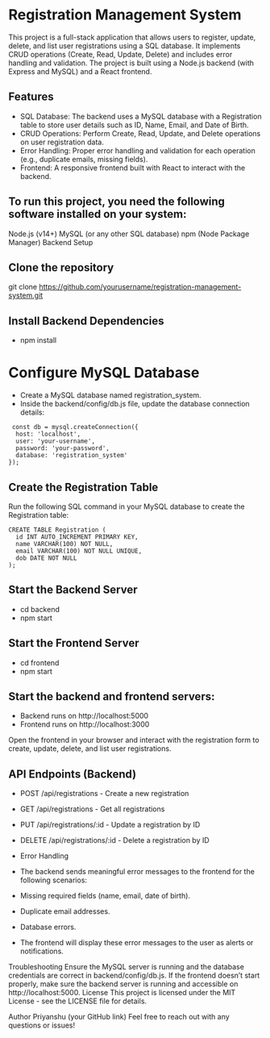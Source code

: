 # Registration Management System
This project is a full-stack application that allows users to register, update, delete, and list user registrations using a SQL database. It implements CRUD operations (Create, Read, Update, Delete) and includes error handling and validation. The project is built using a Node.js backend (with Express and MySQL) and a React frontend.

## Features
- SQL Database: The backend uses a MySQL database with a Registration table to store user details such as ID, Name, Email, and Date of Birth.
- CRUD Operations: Perform Create, Read, Update, and Delete operations on user registration data.
- Error Handling: Proper error handling and validation for each operation (e.g., duplicate emails, missing fields).
- Frontend: A responsive frontend built with React to interact with the backend.

## To run this project, you need the following software installed on your system:

Node.js (v14+)
MySQL (or any other SQL database)
npm (Node Package Manager)
Backend Setup
## Clone the repository
git clone https://github.com/yourusername/registration-management-system.git

## Install Backend Dependencies
- npm install



# Configure MySQL Database
- Create a MySQL database named registration_system.
- Inside the backend/config/db.js file, update the database connection details:

```
 const db = mysql.createConnection({
  host: 'localhost',
  user: 'your-username',
  password: 'your-password',
  database: 'registration_system'
}); 
```

## Create the Registration Table
Run the following SQL command in your MySQL database to create the Registration table:

```
CREATE TABLE Registration (
  id INT AUTO_INCREMENT PRIMARY KEY,
  name VARCHAR(100) NOT NULL,
  email VARCHAR(100) NOT NULL UNIQUE,
  dob DATE NOT NULL
);
``` 

## Start the Backend Server
- cd backend
- npm start

## Start the Frontend Server
- cd frontend 
- npm start


## Start the backend and frontend servers:

- Backend runs on http://localhost:5000
- Frontend runs on http://localhost:3000
  
Open the frontend in your browser and interact with the registration form to create, update, delete, and list user registrations.

## API Endpoints (Backend)
- POST /api/registrations - Create a new registration
- GET /api/registrations - Get all registrations
- PUT /api/registrations/:id - Update a registration by ID
- DELETE /api/registrations/:id - Delete a registration by ID
- Error Handling
- The backend sends meaningful error messages to the frontend for the following scenarios:

- Missing required fields (name, email, date of birth).
- Duplicate email addresses.
- Database errors.
- The frontend will display these error messages to the user as alerts or notifications.

Troubleshooting
Ensure the MySQL server is running and the database credentials are correct in backend/config/db.js.
If the frontend doesn’t start properly, make sure the backend server is running and accessible on http://localhost:5000.
License
This project is licensed under the MIT License - see the LICENSE file for details.

Author
Priyanshu (your GitHub link)
Feel free to reach out with any questions or issues!

